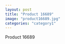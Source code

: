 ```yaml
---
layout: post
title: "Product 16689"
image: "product16689.jpg"
categories: "category1"
---
```

Product 16689
